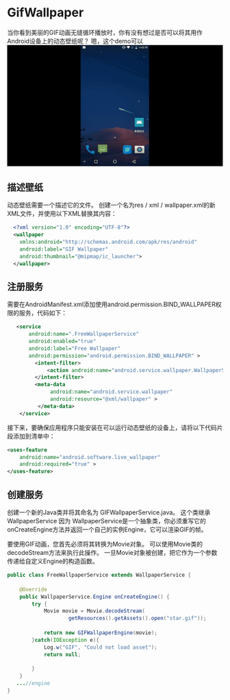 # GifWallpaper

当你看到美丽的GIF动画无缝循环播放时，你有没有想过是否可以将其用作Android设备上的动态壁纸呢？ 嗯，这个demo可以
![demo](gifwallpaper5.gif)

## 描述壁纸
动态壁纸需要一个描述它的文件。 创建一个名为res / xml / wallpaper.xml的新XML文件，并使用以下XML替换其内容：

```xml
  <?xml version="1.0" encoding="UTF-8"?>
  <wallpaper
    xmlns:android="http://schemas.android.com/apk/res/android"
    android:label="GIF Wallpaper"
    android:thumbnail="@mipmap/ic_launcher">
  </wallpaper>
```

## 注册服务
需要在AndroidManifest.xml添加使用android.permission.BIND_WALLPAPER权限的服务，代码如下：

```xml
   <service
       android:name=".FreeWallpaperService"
       android:enabled="true"
       android:label="Free Wallpaper"
       android:permission="android.permission.BIND_WALLPAPER" >
         <intent-filter>
             <action android:name="android.service.wallpaper.WallpaperService"/>
         </intent-filter>
         <meta-data
              android:name="android.service.wallpaper"
              android:resource="@xml/wallpaper" >
          </meta-data>
    </service>
```
接下来，要确保应用程序只能安装在可以运行动态壁纸的设备上，请将以下代码片段添加到清单中：

```xml
<uses-feature
    android:name="android.software.live_wallpaper"
    android:required="true" >
</uses-feature>
```
## 创建服务
创建一个新的Java类并将其命名为  GIFWallpaperService.java。 这个类继承WallpaperService
因为  WallpaperService是一个抽象类，你必须重写它的onCreateEngine方法并返回一个自己的实例Engine，它可以渲染GIF的帧。

要使用GIF动画，您首先必须将其转换为Movie对象。 可以使用Movie类的decodeStream方法来执行此操作。 一旦Movie对象被创建，把它作为一个参数传递给自定义Engine的构造函数。
```java
public class FreeWallpaperService extends WallpaperService {

    @Override
    public WallpaperService.Engine onCreateEngine() {
        try {
            Movie movie = Movie.decodeStream(
                    getResources().getAssets().open("star.gif"));

            return new GIFWallpaperEngine(movie);
        }catch(IOException e){
            Log.w("GIF", "Could not load asset");
            return null;

        }
    }
   ...//engine
}
```
